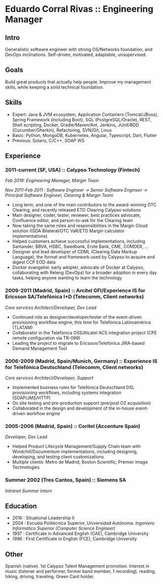 # Eduardo Corral Rivas :: Engineering Manager

## Intro

Generalistic software engineer with strong OS/Networks foundation, and DevOps inclinations. Self-driven, motivated, adaptable, unsupervised.

## Goals

Build great products that actually help people. Improve my management skills, while keeping a solid technical foundation.

## Skills
* Expert: Java & JVM ecosystem, Application Containers (Tomcat/JBoss), Spring Framework (including Boot), SQL (PostgreSQL/Oracle), REST, Shell scripting, Docker, Gradle/Maven/Ant, Jenkins, JUnit/BDD (Cucumber/Gherkin), Refactoring, SVN/Git, Linux
* Basic: Python, MongoDB, Kubernetes, Angular, Typescript, Dart, Flutter
* Previous: Solaris, C/C++, SOAP WS

## Experience
### 2011-current (SF, USA) :: Calypso Technology (Fintech)

_Feb 2019: Engineering Manager, Margin Team_

_Nov 2011-Feb 2011 : Software Engineer -> Senior Software Engineer -> Principal Software Engineer, Clearing & Margin Team_

 * Long term, and one of the main contributors to the award-winning OTC Clearing, and recently released ETD Clearing Calypso solutions
 * Main designer, coder, tester, reviewer, best practices advocate, Confluence editor, and person-to-ask for the Clearing team
 * Now taking the same roles and responsibilities in the Margin Cloud solution (ISDA Bilateral/OTC VaR/ETD Margin calculator implementations)
 * Helped customers achieve successful implementations, including Santander, BBVA, HSBC, Swedbank, Erste Bank, CME, COMDER, ...
 * Designer and lead developer of CDML (Clearing Data Markup Language), the format and framework used by Calypso to acquire and digest CCP EOD data
 * Docker evangelist: early adopter, advocate of Docker at Calypso, collaborating with Releng (DevOps) for a broader adoption in every day tasks, helping anyone wanting to learn the technology

### 2009-2011 (Madrid, Spain) :: Arcitel GFI/Experience IS for Ericsson SA/Telefónica I+D (Telecomm, Client networks)

_Core services Architect/Developer, Dev Lead_

* Continued role as designer/developer/tester of the event-driven provisioning workflow engine, this time for Telefónica Latinoamérica (TLATAM)
* Collaborator in the Telefónica OSS/Alcatel ACS integration project (CPE remote configuration via TR-069)
* Leading the project to migrate to Ericsson/Telefónica JIRA-based Demand Management Tool

### 2006-2009 (Madrid, Spain/Munich, Germany) :: Experience IS for Telefónica Deutschland (Telecomm, Client networks)

_Core services Architect/Developer, Support_

* Implemented business rules for Telefónica Deutschland DSL provisioning workflows, including systems integration (SOAP/JMS/HTTP)
* On site testing and pre-production support (pre/post O2 acquisition)
* Collaborated in the design and development of the in-house event-driven workflow engine 

### 2005-2006 (Madrid, Spain) :: Coritel (Accenture Spain)

_Developer, Dev Lead_

 * Helped Product Lifecycle Management/Supply Chain team with Windchill/Documentum implementations, including designing, developing, and testing client customizations
 * Multiple clients: Metro de Madrid, Boston Scientific, Premier Image Technologies

### Summer 2002 (Tres Cantos, Spain) :: Siemens SA

_Intranet Summer Intern_

## Education
* 2016 : Situational Leadership II
* 2004 : Escuela Politécnica Superior, Universidad Autónoma. _Ingeniero Informático Superior (Computer Science Engineer)_
* 1997 : Certificate in Advanced English (CAE), Cambridge University
* 1996 : First Certificate in English (FCE), Cambridge University

## Other
Spanish (native). 1st Calypso Talent Management promotion. Interest in music (listener and performer, former band member, 1 recording), reading, hiking, driving, traveling. Green Card holder.
